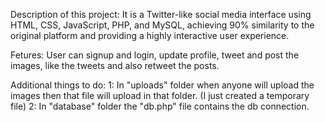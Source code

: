 Description of this project: It is a Twitter-like social media interface using HTML, CSS, JavaScript, PHP, and MySQL, achieving 90% similarity to the original platform and providing a highly interactive user experience.

Fetures: User can signup and login, update profile, tweet and post the images, like the tweets and also retweet the posts.

Additional things to do: 1: In "uploads" folder when anyone will upload the images then that file will upload in that folder. (I just created a temporary file) 2: In "database" folder the "db.php" file contains the db connection.

